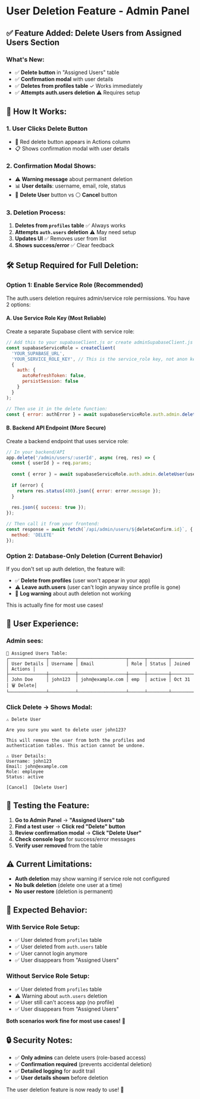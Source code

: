 # User Deletion Feature - Admin Panel

## ✅ **Feature Added: Delete Users from Assigned Users Section**

### **What's New:**
- ✅ **Delete button** in "Assigned Users" table
- ✅ **Confirmation modal** with user details
- ✅ **Deletes from profiles table** ✓ Works immediately
- ✅ **Attempts auth.users deletion** ⚠️ Requires setup

## 🎯 **How It Works:**

### **1. User Clicks Delete Button**
- 🔴 Red delete button appears in Actions column
- 📋 Shows confirmation modal with user details

### **2. Confirmation Modal Shows:**
- ⚠️ **Warning message** about permanent deletion
- 📊 **User details**: username, email, role, status
- 🔴 **Delete User** button vs ⚪ **Cancel** button

### **3. Deletion Process:**
1. **Deletes from `profiles` table** ✅ Always works
2. **Attempts `auth.users` deletion** ⚠️ May need setup
3. **Updates UI** ✅ Removes user from list
4. **Shows success/error** ✅ Clear feedback

## 🛠️ **Setup Required for Full Deletion:**

### **Option 1: Enable Service Role (Recommended)**

The auth.users deletion requires admin/service role permissions. You have 2 options:

#### **A. Use Service Role Key (Most Reliable)**

Create a separate Supabase client with service role:

```javascript
// Add this to your supabaseClient.js or create adminSupabaseClient.js
const supabaseServiceRole = createClient(
  'YOUR_SUPABASE_URL',
  'YOUR_SERVICE_ROLE_KEY', // This is the service_role key, not anon key
  {
    auth: {
      autoRefreshToken: false,
      persistSession: false
    }
  }
);

// Then use it in the delete function:
const { error: authError } = await supabaseServiceRole.auth.admin.deleteUser(deleteConfirm.id);
```

#### **B. Backend API Endpoint (More Secure)**

Create a backend endpoint that uses service role:

```javascript
// In your backend/API
app.delete('/admin/users/:userId', async (req, res) => {
  const { userId } = req.params;
  
  const { error } = await supabaseServiceRole.auth.admin.deleteUser(userId);
  
  if (error) {
    return res.status(400).json({ error: error.message });
  }
  
  res.json({ success: true });
});

// Then call it from your frontend:
const response = await fetch(`/api/admin/users/${deleteConfirm.id}`, {
  method: 'DELETE'
});
```

### **Option 2: Database-Only Deletion (Current Behavior)**

If you don't set up auth deletion, the feature will:
- ✅ **Delete from profiles** (user won't appear in your app)
- ⚠️ **Leave auth.users** (user can't login anyway since profile is gone)
- 📝 **Log warning** about auth deletion not working

This is actually fine for most use cases!

## 🎯 **User Experience:**

### **Admin sees:**
```
👥 Assigned Users Table:
┌──────────────┬──────────┬──────────────────┬──────┬────────┬────────────┬─────────┐
│ User Details │ Username │ Email            │ Role │ Status │ Joined     │ Actions │
├──────────────┼──────────┼──────────────────┼──────┼────────┼────────────┼─────────┤
│ John Doe     │ john123  │ john@example.com │ emp  │ active │ Oct 31     │ 🗑️ Delete│
└──────────────┴──────────┴──────────────────┴──────┴────────┴────────────┴─────────┘
```

### **Click Delete → Shows Modal:**
```
⚠️ Delete User

Are you sure you want to delete user john123?

This will remove the user from both the profiles and 
authentication tables. This action cannot be undone.

⚠️ User Details:
Username: john123
Email: john@example.com  
Role: employee
Status: active

[Cancel]  [Delete User]
```

## 🔧 **Testing the Feature:**

1. **Go to Admin Panel** → **"Assigned Users" tab**
2. **Find a test user** → **Click red "Delete" button**
3. **Review confirmation modal** → **Click "Delete User"**
4. **Check console logs** for success/error messages
5. **Verify user removed** from the table

## ⚠️ **Current Limitations:**

- **Auth deletion** may show warning if service role not configured
- **No bulk deletion** (delete one user at a time)
- **No user restore** (deletion is permanent)

## 🚀 **Expected Behavior:**

### **With Service Role Setup:**
- ✅ User deleted from `profiles` table
- ✅ User deleted from `auth.users` table  
- ✅ User cannot login anymore
- ✅ User disappears from "Assigned Users"

### **Without Service Role Setup:**
- ✅ User deleted from `profiles` table
- ⚠️ Warning about `auth.users` deletion
- ✅ User still can't access app (no profile)
- ✅ User disappears from "Assigned Users"

**Both scenarios work fine for most use cases!** 🎉

## 🔒 **Security Notes:**

- ✅ **Only admins** can delete users (role-based access)
- ✅ **Confirmation required** (prevents accidental deletion)  
- ✅ **Detailed logging** for audit trail
- ✅ **User details shown** before deletion

The user deletion feature is now ready to use! 🚀